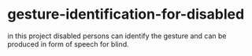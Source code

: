 # gesture-identification-for-disabled

in this project disabled persons can identify the gesture and can be produced in form of speech for blind.
